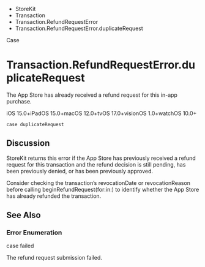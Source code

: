 

- StoreKit
- Transaction
- Transaction.RefundRequestError
-  Transaction.RefundRequestError.duplicateRequest 

Case

# Transaction.RefundRequestError.duplicateRequest

The App Store has already received a refund request for this in-app purchase.

iOS 15.0+iPadOS 15.0+macOS 12.0+tvOS 17.0+visionOS 1.0+watchOS 10.0+

``` source
case duplicateRequest
```

## Discussion

StoreKit returns this error if the App Store has previously received a refund request for this transaction and the refund decision is still pending, has been previously denied, or has been previously approved.

Consider checking the transaction’s revocationDate or revocationReason before calling beginRefundRequest(for:in:) to identify whether the App Store has already refunded the transaction.

## See Also

### Error Enumeration

case failed

The refund request submission failed.


